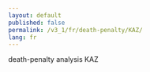 ```yaml
---
layout: default
published: false
permalink: /v3_1/fr/death-penalty/KAZ/
lang: fr
---
```


death-penalty analysis KAZ
